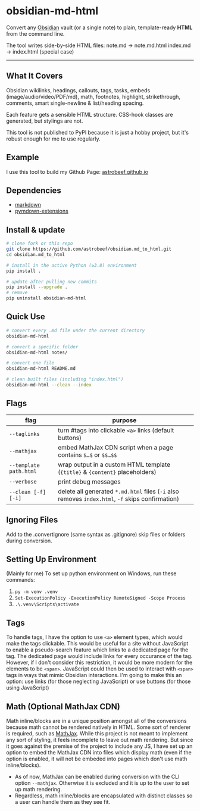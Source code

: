 # obsidian-md-html

Convert any [Obsidian](https://obsidian.md/) vault (or a single note) to plain, template-ready **HTML** from the command line.

The tool writes side-by-side HTML files:
note.md        →  note.md.html
index.md       →  index.html   (special case)

---

## What It Covers
Obsidian wikilinks, headings, callouts, tags, tasks, embeds (image/audio/video/PDF/md), math, footnotes, highlight, strikethrough, comments, smart single-newline & list/heading spacing.

Each feature gets a sensible HTML structure. CSS-hook classes are generated, but stylings are not.

This tool is not published to PyPI because it is just a hobby project, but it's robust enough for me to use regularly.

## Example
I use this tool to build my Github Page: [astrobeef.github.io](https://astrobeef.github.io/Obsidian%20Markdown%20to%20HTML%20Converter.md.html)

## Dependencies
- [markdown](https://pypi.org/project/Markdown/)
- [pymdown-extensions](https://pypi.org/project/pymdown-extensions/)

## Install & update

```bash
# clone fork or this repo
git clone https://github.com/astrobeef/obsidian.md_to_html.git
cd obsidian.md_to_html

# install in the active Python (≥3.8) environment
pip install .

# update after pulling new commits
pip install --upgrade .
# remove
pip uninstall obsidian-md-html
```

## Quick Use
```bash
# convert every .md file under the current directory
obsidian-md-html

# convert a specific folder
obsidian-md-html notes/

# convert one file
obsidian-md-html README.md

# clean built files (including "index.html")
obsidian-md-html --clean --index
```

## Flags
| flag                   | purpose                                                                                          |
| ---------------------- | ------------------------------------------------------------------------------------------------ |
| `--taglinks`           | turn #tags into clickable `<a>` links (default buttons)                                          |
| `--mathjax`            | embed MathJax CDN script when a page contains `$…$` or `$$…$$`                                   |
| `--template path.html` | wrap output in a custom HTML template (`{title}` & `{content}` placeholders)                     |
| `--verbose`            | print debug messages                                                                             |
| `--clean [-f] [-i]`    | delete all generated `*.md.html` files (`-i` also removes `index.html`, `-f` skips confirmation) |

## Ignoring Files

Add to the .convertignore (same syntax as .gitignore) skip files or folders during conversion.

## Setting Up Environment

(Mainly for me) To set up python environment on Windows, run these commands:
1. `py -m venv .venv`
2. `Set-ExecutionPolicy -ExecutionPolicy RemoteSigned -Scope Process`
3. `.\.venv\Scripts\activate`

## Tags

To handle tags, I have the option to use `<a>` element types, which would make the tags clickable. This would be useful for a site without JavaScript to enable a pseudo-search feature which links to a dedicated page for the tag. The dedicated page would include links for every occurance of the tag. However, if I don't consider this restriction, it would be more modern for the elements to be `<span>`. JavaScript could then be used to interact with `<span>` tags in ways that mimic Obsidian interactions.
I'm going to make this an option: use links (for those neglecting JavaScript) or use buttons (for those using JavaScript)

## Math (Optional MathJax CDN)

Math inline/blocks are in a unique position amongst all of the conversions because math cannot be rendered natively in HTML. Some sort of renderer is required, such as [MathJax](https://docs.mathjax.org/en/latest/web/start.html). While this project is not meant to implement any sort of styling, it feels incomplete to leave out math rendering. But since it goes against the premise of the project to include any JS, I have set up an option to embed the MathJax CDN into files which display math (even if the option is enabled, it will not be embeded into pages which don't use math inline/blocks).
- As of now, MathJax can be enabled during conversion with the CLI option `--mathjax`. Otherwise it is excluded and it is up to the user to set up math rendering.
- Regardless, math inline/blocks are encapsulated with distinct classes so a user can handle them as they see fit. 